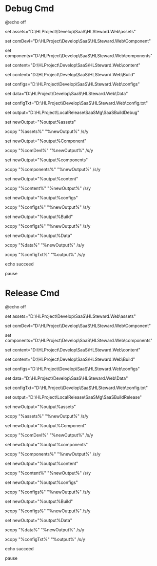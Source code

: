 # Debug Cmd
@echo off

set assets="D:\HLProject\Develop\SaaS\HLSteward.Web\assets"

set comDevl="D:\HLProject\Develop\SaaS\HLSteward.Web\Component"

set components="D:\HLProject\Develop\SaaS\HLSteward.Web\components"

set content="D:\HLProject\Develop\SaaS\HLSteward.Web\content"

set content="D:\HLProject\Develop\SaaS\HLSteward.Web\Build"

set configs="D:\HLProject\Develop\SaaS\HLSteward.Web\configs"

set data="D:\HLProject\Develop\SaaS\HLSteward.Web\Data"

set configTxt="D:\HLProject\Develop\SaaS\HLSteward.Web\config.txt"

set output="D:\HLProject\LocalRelease\SaaSMg\SaaSBuildDebug\"

set newOutput="%output%assets\"

xcopy "%assets%" "%newOutput%" /s/y

set newOutput="%output%Component\"

xcopy "%comDevl%" "%newOutput%" /s/y

set newOutput="%output%components\"

xcopy "%components%" "%newOutput%" /s/y

set newOutput="%output%content\"

xcopy "%content%" "%newOutput%" /s/y

set newOutput="%output%configs\"

xcopy "%configs%" "%newOutput%" /s/y

set newOutput="%output%Build\"

xcopy "%configs%" "%newOutput%" /s/y

set newOutput="%output%Data\"

xcopy "%data%" "%newOutput%" /s/y

xcopy "%configTxt%" "%output%" /s/y

echo succeed

pause


# Release Cmd

@echo off

set assets="D:\HLProject\Develop\SaaS\HLSteward.Web\assets"

set comDevl="D:\HLProject\Develop\SaaS\HLSteward.Web\Component"

set components="D:\HLProject\Develop\SaaS\HLSteward.Web\components"

set content="D:\HLProject\Develop\SaaS\HLSteward.Web\content"

set content="D:\HLProject\Develop\SaaS\HLSteward.Web\Build"

set configs="D:\HLProject\Develop\SaaS\HLSteward.Web\configs"

set data="D:\HLProject\Develop\SaaS\HLSteward.Web\Data"

set configTxt="D:\HLProject\Develop\SaaS\HLSteward.Web\config.txt"

set output="D:\HLProject\LocalRelease\SaaSMg\SaaSBuildRelease\"

set newOutput="%output%assets\"

xcopy "%assets%" "%newOutput%" /s/y

set newOutput="%output%Component\"

xcopy "%comDevl%" "%newOutput%" /s/y

set newOutput="%output%components\"

xcopy "%components%" "%newOutput%" /s/y

set newOutput="%output%content\"

xcopy "%content%" "%newOutput%" /s/y

set newOutput="%output%configs\"

xcopy "%configs%" "%newOutput%" /s/y

set newOutput="%output%Build\"

xcopy "%configs%" "%newOutput%" /s/y

set newOutput="%output%Data\"

xcopy "%data%" "%newOutput%" /s/y

xcopy "%configTxt%" "%output%" /s/y

echo succeed

pause


